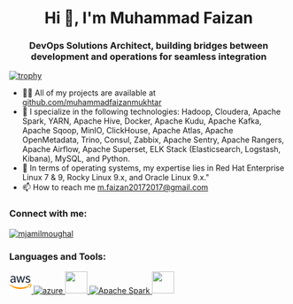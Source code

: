 <h1 align="center">Hi 👋, I'm Muhammad Faizan</h1>
<h3 align="center">DevOps Solutions Architect, building bridges between development and operations for seamless integration</h3>

[![trophy](https://github-profile-trophy.vercel.app/?username=muhammadfaizanmukhtar)](https://github.com/ryo-ma/github-profile-trophy)

- 👨‍💻 All of my projects are available at [github.com/muhammadfaizanmukhtar](github.com/muhammadfaizanmukhtar)
- 🌱 I specialize in the following technologies: Hadoop, Cloudera, Apache Spark, YARN, Apache Hive, Docker, Apache Kudu, Apache Kafka, Apache Sqoop, MinIO, ClickHouse, Apache Atlas, Apache OpenMetadata, Trino, Consul, Zabbix, Apache Sentry, Apache Rangers, Apache Airflow, Apache Superset, ELK Stack (Elasticsearch, Logstash, Kibana), MySQL, and Python.
- 💞️ In terms of operating systems, my expertise lies in Red Hat Enterprise Linux 7 & 9, Rocky Linux 9.x, and Oracle Linux 9.x."
- 📫 How to reach me m.faizan20172017@gmail.com


<h3 align="left">Connect with me:</h3>
<p align="left">
<a href="https://linkedin.com/in/muhammad-faizan-a89b81b3" target="blank"><img align="center" src="https://raw.githubusercontent.com/rahuldkjain/github-profile-readme-generator/master/src/images/icons/Social/linked-in-alt.svg" alt="mjamilmoughal" height="30" width="40" /></a>
</p>
<h3 align="left">Languages and Tools:</h3>
<p align="left"> <a href="https://aws.amazon.com" target="_blank" rel="noreferrer"> <img src="https://raw.githubusercontent.com/devicons/devicon/master/icons/amazonwebservices/amazonwebservices-original-wordmark.svg" alt="aws" width="40" height="40"/> </a><a href="https://azure.microsoft.com/en-in/" target="_blank" rel="noreferrer"> <img src="https://www.vectorlogo.zone/logos/microsoft_azure/microsoft_azure-icon.svg" alt="azure" width="40" height="40"/> </a> 
    <a href="https://www.cloudera.com/" target="_blank" rel="noreferrer">
        <img src="https://www.vectorlogo.zone/logos/cloudera/cloudera-icon.svg" width="40" height="40"/>
    </a>
    <a href="https://spark.apache.org/" target="_blank" rel="noreferrer">
        <img src="https://spark.apache.org/images/spark-logo-rev.svg" alt="Apache Spark" width="40" height="40"/>
    </a>

  <a href="https://min.io/" target="_blank" rel="noreferrer">
        <img src="https://www.vectorlogo.zone/logos/minioio/minioio-icon.svg" width="40" height="40"/>
    </a>

</p>
